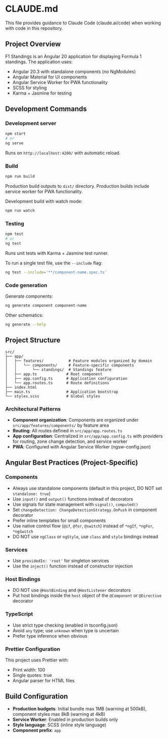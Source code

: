 # CLAUDE.md

This file provides guidance to Claude Code (claude.ai/code) when working with code in this repository.

## Project Overview

F1 Standings is an Angular 20 application for displaying Formula 1 standings. The application uses:
- Angular 20.3 with standalone components (no NgModules)
- Angular Material for UI components
- Angular Service Worker for PWA functionality
- SCSS for styling
- Karma + Jasmine for testing

## Development Commands

### Development server
```bash
npm start
# or
ng serve
```
Runs on `http://localhost:4200/` with automatic reload.

### Build
```bash
npm run build
```
Production build outputs to `dist/` directory. Production builds include service worker for PWA functionality.

Development build with watch mode:
```bash
npm run watch
```

### Testing
```bash
npm test
# or
ng test
```
Runs unit tests with Karma + Jasmine test runner.

To run a single test file, use the `--include` flag:
```bash
ng test --include='**/component-name.spec.ts'
```

### Code generation
Generate components:
```bash
ng generate component component-name
```

Other schematics:
```bash
ng generate --help
```

## Project Structure

```
src/
├── app/
│   ├── features/           # Feature modules organized by domain
│   │   └── components/     # Feature-specific components
│   │       └── standings/  # Standings feature
│   ├── app.ts             # Root component
│   ├── app.config.ts      # Application configuration
│   └── app.routes.ts      # Route definitions
├── index.html
├── main.ts                # Application bootstrap
└── styles.scss            # Global styles
```

### Architectural Patterns

- **Component organization**: Components are organized under `src/app/features/components/` by feature area
- **Routing**: All routes defined in `src/app/app.routes.ts`
- **App configuration**: Centralized in `src/app/app.config.ts` with providers for routing, zone change detection, and service worker
- **PWA**: Configured with Angular Service Worker (ngsw-config.json)

## Angular Best Practices (Project-Specific)

### Components
- Always use standalone components (default in this project, DO NOT set `standalone: true`)
- Use `input()` and `output()` functions instead of decorators
- Use signals for state management with `signal()`, `computed()`
- Set `changeDetection: ChangeDetectionStrategy.OnPush` in component decorator
- Prefer inline templates for small components
- Use native control flow (`@if`, `@for`, `@switch`) instead of `*ngIf`, `*ngFor`, `*ngSwitch`
- DO NOT use `ngClass` or `ngStyle`, use `class` and `style` bindings instead

### Services
- Use `providedIn: 'root'` for singleton services
- Use the `inject()` function instead of constructor injection

### Host Bindings
- DO NOT use `@HostBinding` and `@HostListener` decorators
- Put host bindings inside the `host` object of the `@Component` or `@Directive` decorator

### TypeScript
- Use strict type checking (enabled in tsconfig.json)
- Avoid `any` type; use `unknown` when type is uncertain
- Prefer type inference when obvious

### Prettier Configuration
This project uses Prettier with:
- Print width: 100
- Single quotes: true
- Angular parser for HTML files

## Build Configuration

- **Production budgets**: Initial bundle max 1MB (warning at 500kB), component styles max 8kB (warning at 4kB)
- **Service Worker**: Enabled in production builds only
- **Style language**: SCSS (inline style language)
- **Component prefix**: `app`